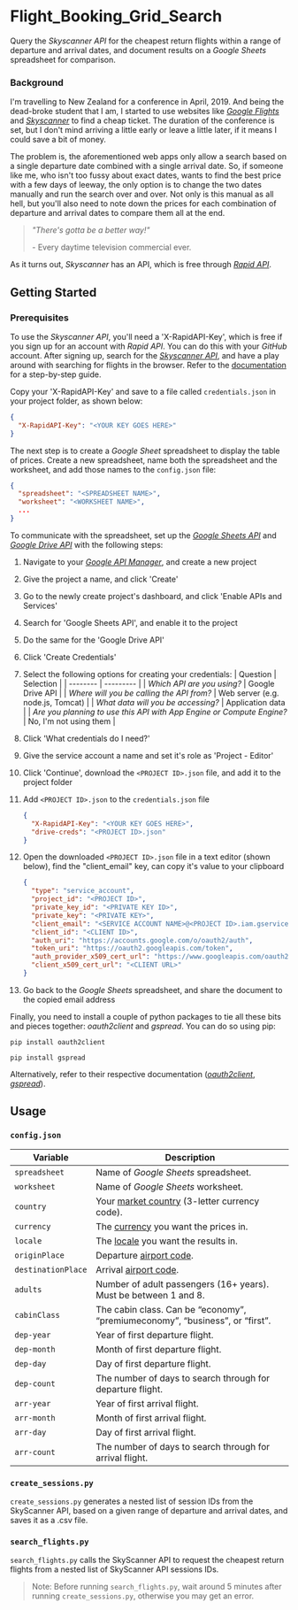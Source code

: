 # Flight_Booking_Grid_Search

Query the _Skyscanner API_ for the cheapest return flights within a range of departure and arrival dates, and document results on a _Google Sheets_ spreadsheet for comparison.

### Background
I'm travelling to New Zealand for a conference in April, 2019. And being the dead-broke student that I am, I started to use websites like _[Google Flights](https://www.google.com/flights?hl=en)_ and _[Skyscanner](https://www.skyscanner.com.au/)_ to find a cheap ticket. The duration of the conference is set, but I don't mind arriving a little early or leave a little later, if it means I could save a bit of money.

The problem is, the aforementioned web apps only allow a search based on a single departure date combined with a single arrival date. So, if someone like me, who isn't too fussy about exact dates, wants to find the best price with a few days of leeway, the only option is to change the two dates manually and run the search over and over. Not only is this manual as all hell, but you'll also need to note down the prices for each combination of departure and arrival dates to compare them all at the end.

> _"There's gotta be a better way!"_
>
> \- Every daytime television commercial ever.

As it turns out, _Skyscanner_ has an API, which is free through _[Rapid API](https://rapidapi.com/)_.

## Getting Started

### Prerequisites

To use the _Skyscanner API_, you'll need a 'X-RapidAPI-Key', which is free if you sign up for an account with _Rapid API_. You can do this with your _GitHub_ account. After signing up, search for the _[Skyscanner API](https://rapidapi.com/skyscanner/api/skyscanner-flight-search)_, and have a play around with searching for flights in the browser. Refer to the [documentation](https://rapidapi.com/skyscanner/api/skyscanner-flight-search/details) for a step-by-step guide.

Copy your 'X-RapidAPI-Key' and save to a file called `credentials.json` in your project folder, as shown below:
```json
{
  "X-RapidAPI-Key": "<YOUR KEY GOES HERE>"
}
```
The next step is to create a _Google Sheet_ spreadsheet to display the table of prices. Create a new spreadsheet, name both the spreadsheet and the worksheet, and add those names to the `config.json` file:
```json
{
  "spreadsheet": "<SPREADSHEET NAME>",
  "worksheet": "<WORKSHEET NAME>",
  ...
}
```
To communicate with the spreadsheet, set up the _[Google Sheets API](https://developers.google.com/sheets/api)_ and _[Google Drive API](https://developers.google.com/drive/)_ with the following steps:

1. Navigate to your _[Google API Manager](https://console.developers.google.com/)_, and create a new project

2. Give the project a name, and click 'Create'

3. Go to the newly create project's dashboard, and click 'Enable APIs and Services'

4. Search for 'Google Sheets API', and enable it to the project

5. Do the same for the 'Google Drive API'

6. Click 'Create Credentials'

7. Select the following options for creating your credentials:
    | Question | Selection |
    | -------- | --------- |
    | _Which API are you using?_ | Google Drive API |
    | _Where will you be calling the API from?_ | Web server (e.g. node.js, Tomcat) |
    | _What data will you be accessing?_ | Application data |
    | _Are you planning to use this API with App Engine or Compute Engine?_ | No, I'm not using them |

8. Click 'What credentials do I need?'

9. Give the service account a name and set it's role as 'Project - Editor'

10. Click 'Continue', download the `<PROJECT ID>.json` file, and add it to the project folder

11. Add `<PROJECT ID>.json` to the `credentials.json` file
    ```json
    {
      "X-RapidAPI-Key": "<YOUR KEY GOES HERE>",
      "drive-creds": "<PROJECT ID>.json"
    }
    ```

12. Open the downloaded `<PROJECT ID>.json` file in a text editor (shown below), find the "client_email" key, can copy it's value to your clipboard
    ```json
    {
      "type": "service_account",
      "project_id": "<PROJECT ID>",
      "private_key_id": "<PRIVATE KEY ID>",
      "private_key": "<PRIVATE KEY>",
      "client_email": "<SERVICE ACCOUNT NAME>@<PROJECT ID>.iam.gserviceaccount.com",
      "client_id": "<CLIENT ID>",
      "auth_uri": "https://accounts.google.com/o/oauth2/auth",
      "token_uri": "https://oauth2.googleapis.com/token",
      "auth_provider_x509_cert_url": "https://www.googleapis.com/oauth2/v1/certs",
      "client_x509_cert_url": "<CLIENT URL>"
    }
    ```

13. Go back to the _Google Sheets_ spreadsheet, and share the document to the copied email address

Finally, you need to install a couple of python packages to tie all these bits and pieces together: _oauth2client_ and _gspread_. You can do so using pip:
```
pip install oauth2client
```
```
pip install gspread
```
Alternatively, refer to their respective documentation (_[oauth2client](https://github.com/googleapis/oauth2client)_, _[gspread](https://github.com/burnash/gspread)_).

## Usage

### `config.json`
| Variable           | Description |
| ------------------ | -------- |
| `spreadsheet`      | Name of _Google Sheets_ spreadsheet. |
| `worksheet`        | Name of _Google Sheets_ worksheet. |
| `country`          | Your [market country](https://skyscanner.github.io/slate/#markets) (3-letter currency code). |
| `currency`         | The [currency](https://skyscanner.github.io/slate/#currencies) you want the prices in. |
| `locale`           | The [locale](https://skyscanner.github.io/slate/#locales) you want the results in. |
| `originPlace`      | Departure [airport code](https://skyscanner.github.io/slate/#places). |
| `destinationPlace` | Arrival [airport code](https://skyscanner.github.io/slate/#places). |
| `adults`           | Number of adult passengers (16+ years). Must be between 1 and 8. |
| `cabinClass`       | The cabin class. Can be “economy”, “premiumeconomy”, “business”, or “first”. |
| `dep-year`         | Year of first departure flight. |
| `dep-month`        | Month of first departure flight. |
| `dep-day`          | Day of first departure flight. |
| `dep-count`        | The number of days to search through for departure flight. |
| `arr-year`         | Year of first arrival flight. |
| `arr-month`        | Month of first arrival flight. |
| `arr-day`          | Day of first arrival flight. |
| `arr-count`        | The number of days to search through for arrival flight. |

### `create_sessions.py`
`create_sessions.py` generates a nested list of session IDs from the SkyScanner API, based on a given range of departure and arrival dates, and saves it as a .csv file.

### `search_flights.py`
`search_flights.py` calls the SkyScanner API to request the cheapest return flights from a nested list of SkyScanner API sessions IDs.

> Note: Before running `search_flights.py`, wait around 5 minutes after running `create_sessions.py`, otherwise you may get an error.